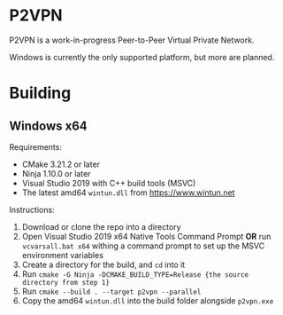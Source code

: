 # P2VPN
P2VPN is a work-in-progress Peer-to-Peer Virtual Private Network.

Windows is currently the only supported platform, but more are planned.

# Building

## Windows x64

Requirements:
* CMake 3.21.2 or later
* Ninja 1.10.0 or later
* Visual Studio 2019 with C++ build tools (MSVC)
* The latest amd64 `wintun.dll` from https://www.wintun.net

Instructions:
1. Download or clone the repo into a directory
2. Open Visual Studio 2019 x64 Native Tools Command Prompt __OR__ run `vcvarsall.bat x64` withing a command prompt to set up the MSVC environment variables
3. Create a directory for the build, and `cd` into it
4. Run `cmake -G Ninja -DCMAKE_BUILD_TYPE=Release {the source directory from step 1}`
5. Run `cmake --build . --target p2vpn --parallel`
6. Copy the amd64 `wintun.dll` into the build folder alongside `p2vpn.exe`